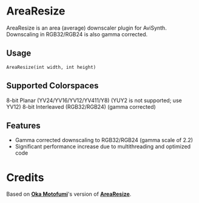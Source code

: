 # AreaResize

AreaResize is an area (average) downscaler plugin for AviSynth.  Downscaling in RGB32/RGB24 is also gamma corrected.

## Usage

```
AreaResize(int width, int height)
```

## Supported Colorspaces

8-bit Planar (YV24/YV16/YV12/YV411/Y8) (YUY2 is not supported; use YV12)
8-bit Interleaved (RGB32/RGB24) (gamma corrected)

## Features

- Gamma corrected downscaling to RGB32/RGB24 (gamma scale of 2.2)
- Significant performance increase due to multithreading and optimized code

# Credits

Based on **[Oka Motofumi](https://github.com/chikuzen)**'s version of **[AreaResize](https://github.com/chikuzen/AreaResize)**.